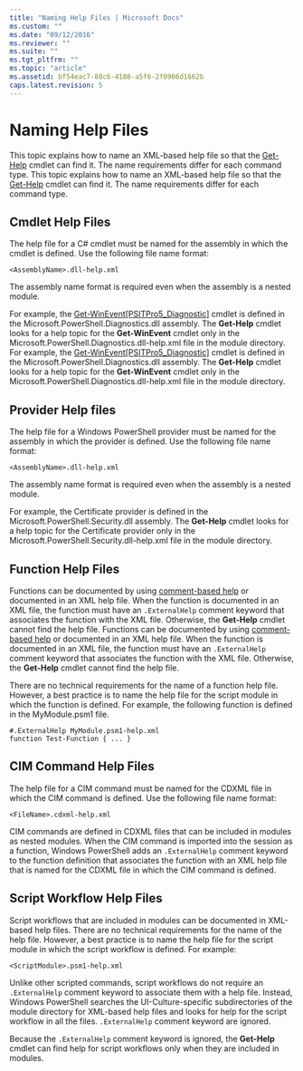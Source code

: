 ```yaml
---
title: "Naming Help Files | Microsoft Docs"
ms.custom: ""
ms.date: "09/12/2016"
ms.reviewer: ""
ms.suite: ""
ms.tgt_pltfrm: ""
ms.topic: "article"
ms.assetid: bf54eac7-88c6-4108-a5f6-2f0906d1662b
caps.latest.revision: 5
---
```

# Naming Help Files
This topic explains how to name an XML-based help file so that the [Get-Help](/powershell/module/Microsoft.PowerShell.Core/Get-Help) cmdlet can find it. The name requirements differ for each command type.
This topic explains how to name an XML-based help file so that the [Get-Help](http://msdn.microsoft.com/en-us/1f46eeb4-49d7-4bec-bb29-395d9b42f54a) cmdlet can find it. The name requirements differ for each command type.

## Cmdlet Help Files
 The help file for a C# cmdlet must be named for the assembly in which the cmdlet is defined. Use the following file name format:

```
<AssemblyName>.dll-help.xml
```

 The assembly name format is required even when the assembly is a nested module.

 For example, the [Get-WinEvent&#91;PSITPro5_Diagnostic&#93;](/powershell/module/Microsoft.PowerShell.Diagnostics/Get-WinEvent) cmdlet is defined in the Microsoft.PowerShell.Diagnostics.dll assembly. The **Get-Help** cmdlet looks for a help topic for the **Get-WinEvent** cmdlet only in the Microsoft.PowerShell.Diagnostics.dll-help.xml file in the module directory.
 For example, the [Get-WinEvent&#91;PSITPro5_Diagnostic&#93;](http://msdn.microsoft.com/en-us/5fe94870-ed6b-4ce2-9500-93846cc65c95) cmdlet is defined in the Microsoft.PowerShell.Diagnostics.dll assembly. The **Get-Help** cmdlet looks for a help topic for the **Get-WinEvent** cmdlet only in the Microsoft.PowerShell.Diagnostics.dll-help.xml file in the module directory.

## Provider Help files
 The help file for a Windows PowerShell provider must be named for the assembly in which the provider is defined. Use the following file name format:

```
<AssemblyName>.dll-help.xml
```

 The assembly name format is required even when the assembly is a nested module.

 For example, the Certificate provider is defined in the Microsoft.PowerShell.Security.dll assembly. The **Get-Help** cmdlet looks for a help topic for the Certificate provider only in the Microsoft.PowerShell.Security.dll-help.xml file in the module directory.

## Function Help Files
 Functions can be documented by using [comment-based help](/powershell/module/microsoft.powershell.core/about/about_comment_based_help) or documented in an XML help file. When the function is documented in an XML file, the function must have an `.ExternalHelp` comment keyword that associates the function with the XML file. Otherwise, the **Get-Help** cmdlet cannot find the help file.
 Functions can be documented by using [comment-based help](http://go.microsoft.com/fwlink/?LinkID=144309) or documented in an XML help file. When the function is documented in an XML file, the function must have an `.ExternalHelp` comment keyword that associates the function with the XML file. Otherwise, the **Get-Help** cmdlet cannot find the help file.

 There are no technical requirements for the name of a function help file. However, a best practice is to name the help file for the script module in which the function is defined. For example, the following function is defined in the MyModule.psm1 file.

```
#.ExternalHelp MyModule.psm1-help.xml
function Test-Function { ... }
```

## CIM Command Help Files
 The help file for a CIM command must be named for the CDXML file in which the CIM command is defined. Use the following file name format:

```
<FileName>.cdxml-help.xml
```

 CIM commands are defined in CDXML files that can be included in modules as nested modules. When the CIM command is imported into the session as a function, Windows PowerShell adds an `.ExternalHelp` comment keyword to the function definition that associates the function with an XML help file that is named for the CDXML file in which the CIM command is defined.

## Script Workflow Help Files
 Script workflows that are included in modules can be documented in XML-based help files. There are no technical requirements for the name of the help file. However, a best practice is to name the help file for the script module in which the script workflow is defined. For example:

```
<ScriptModule>.psm1-help.xml
```

 Unlike other scripted commands, script workflows do not require an `.ExternalHelp` comment keyword to associate them with a help file. Instead, Windows PowerShell searches the UI-Culture-specific subdirectories of the module directory for XML-based help files and looks for help for the script workflow in all the files. `.ExternalHelp` comment keyword are ignored.

 Because the `.ExternalHelp` comment keyword is ignored, the **Get-Help** cmdlet can find help for script workflows only when they are included in modules.
